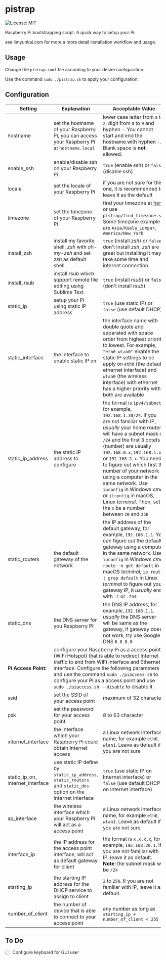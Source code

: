 # pistrap
[![License: MIT](https://img.shields.io/badge/License-MIT-yellow.svg)](https://github.com/limyunkai19/minimal-mistakes-jekyll/blob/master/LICENSE)


Raspberry Pi bootstrapping script. A quick way to setup your Pi.

see limyunkai.com for more a more detail installation workflow and usage.

## Usage
Change the `pistrap.conf` file according to your desire configuration.

Use the command `sudo ./pistrap.sh` to apply your configuration.

## Configuration

Setting    | Explanation | Acceptable Value | Default Value
-----------|-------------|------------------|--------------
hostname   | set the hostname of your Raspberry Pi, you can access your Raspberry Pi at `hostname.local` | lower case letter from `a` to `z`, digit from `0` to `9` and hyphen `-`. You cannot start and end the hostname with hyphen `-`. Blank space is **not** allowed.| `raspberrypi`
enable_ssh | enable/disable ssh on your Raspberry Pi | `true` (enable ssh) or `false` (disable ssh) | `true`
locale     | set the locale of your Raspberry Pi | if you are not sure for this one, it is recommended to leave it as the default | `en_US.UTF-8`
timezone   | set the timezone of your Raspberry Pi | find your timezone at [here](https://en.wikipedia.org/wiki/List_of_tz_database_time_zones) or use `pistrap/find_timezone.sh`. Some timezone example are `Asia/Kuala_Lumpur`, `America/New_York` | `Etc/UTC`
install_zsh| install my favorite shell, _zsh_ with _oh-my-zsh_ and set _zsh_ as default shell | `true` (install _zsh_) or `false` don't install _zsh_. _zsh_ are great but installing it may take some time and internet connection. | `false`
install_rsub | install *rsub* which support remote file editing using Sublime Text | `true` (install *rsub*) or `false` (don't install *rsub*) | `false`
static_ip | setup your Pi using static IP address | `true` (use static IP) or `false` (use default DHCP) | `false`
static_interface | the interface to enable static IP on | the interface name with double quote and separated with space order from highest priority to lowest. For example, `"eth0 wlan0"` enable the static IP settings to be apply on `eth0` (the default ethernet interface) and `wlan0` (the wireless interface) with ethernet has a higher priority with both are available | `"eth0 wlan0"`
static_ip_address | the static IP address to configure | the format is `ipv4/subnet`, for example, `192.168.1.30/24`. If you are not familiar with IP, *usually* your home router will have a subnet mask of `/24` and the first 3 octets (number) are usually `192.168.0.x`, `192.168.1.x` or `192.168.2.x`. You need to figure out which first 3 number of your network using a computer in the same network. Use `ipconfig` in Windows *cmd* or `ifconfig` in macOS, Linux *terminal*. Then, set the `x` be a number between `20` and `250` | `0.0.0.0/24`
static_routers | the default gateway of the network | the IP address of the default gateway, for example, `192.168.1.1`. You can figure out the default gateway using a computer in the same network. Use `ipconfig` in Windows *cmd*, `route -n get default` in macOS *terminal*, <code>ip route &#124; grep default</code> in Linux *terminal* to figure out your gateway IP, it *usually* ends with `.1` or `.254` | `0.0.0.0`
static_dns | the DNS server for you Raspberry PI | the DNS IP address, for example, `192.168.1.1`. *usually* the DNS server will be same as the gateway, if gateway does not work, try use Google DNS `8.8.8.8` | `0.0.0.0`
**Pi Access Point:** <td colspan="2"> configure your Raspberry Pi as a access point (WiFi Hotspot) that is able to redirect Internet traffic to and from WiFi interface and Ethernet interface. Configure the following parameters and use the command `sudo ./piaccess.sh` to configure your Pi as a access point and use `sudo ./piaccess.sh --disable` to disable it </td> |
ssid | set the SSID of your access point | maximum of 32 character | `raspberrypi`
psk | set the password for your access point | 8 to 63 character | `secretpassword`
internet_interface | the interface which your Raspberry Pi could obtain Internet access | a Linux network interface name, for example `eth0`, `wlan1`. Leave as default if you are not sure | `eth0`
static_ip_on_<br>internet_interface | use static IP define by `static_ip_address`, `static_routers` and `static_dns` option on the Internet interface | `true` (use static IP on Internet interface) or `false` (use default DHCP on Internet interface) | `false`
ap_interface | the wireless interface which your Raspberry Pi will act as a access point | a Linux network interface name, for example `eth0`, `wlan1`. Leave as default if you are not sure | `wlan0`
interface_ip | the IP address for the access point interface, will act as default gateway for client | the format is `x.x.x.x`, for example, `192.168.20.1`. If you are not familiar with IP, leave it as default. <br>**Note**: the subnet mask will be `/24` | `192.168.20.1`
starting_ip | the starting IP address for the DHCP service to assign to client | `2` to `250`. If you are not familiar with IP, leave it as default. | `10`
number_of_client | the number of device that is able to connect to your access point | any number as long as `starting_ip + number_of_client < 255` | `30`


## To Do
- [ ] Configure keyboard for GUI user
